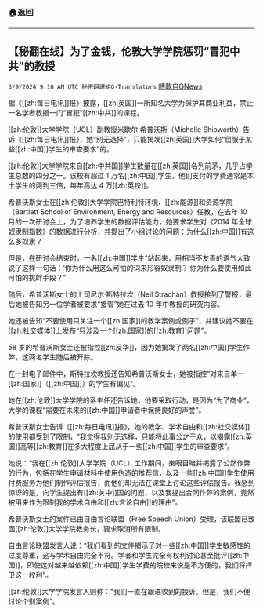 ###  [:house:返回](README.md)
---


## 【秘翻在线】为了金钱，伦敦大学学院惩罚“冒犯中共”的教授
`3/9/2024 9:10 AM UTC 秘密翻譯組G-Translators` [轉載自GNews](https://gnews.org/articles/2379430)

据《[[zh:每日电讯]]报》披露，[[zh:英国]]一所知名大学为保护其商业利益，禁止一名学者教授一门“冒犯”[[zh:中共]]的课程。

[[zh:伦敦]]大学学院（UCL）副教授米歇尔·希普沃斯（Michelle Shipworth）告诉《[[zh:每日电讯]]报》，她“别无选择”，只能揭发[[zh:英国]]大学如何“屈服于某些[[zh:中国]]学生的审查要求”的。

[[zh:伦敦]]大学学院来自[[zh:中共国]]学生数量在[[zh:英国]]名列前茅，几乎占学生总数的四分之一。该校有超过 1 万名[[zh:中国]]学生，他们支付的学费通常是本土学生的两到三倍，每年高达 4 万[[zh:英镑]]。

希普沃斯女士在[[zh:伦敦]]大学学院巴特利特环境、[[zh:能源]]和资源学院（Bartlett School of Environment, Energy and Resources）任教，在去年 10 月的一次研讨会上，为了培养学生的数据评估能力，她要求学生对《2014 年全球奴隶制指数》的数据进行分析，并提出了小组讨论的问题：为什么[[zh:中国]]有这么多奴隶？

但是，在研讨会结束时，一名[[zh:中国]]学生“站起来，用相当不友善的语气大致说了这样一句话：‘你为什么用这么可怕的词来形容奴隶制？’你为什么要使用如此可怕的挑衅手段？”

随后，希普沃斯女士的上司尼尔·斯特拉坎（Neil Strachan）教授接到了警报，最后她被告知另一位学者被要求“接管”她在过去 10 年中教授的研究内容。

她还被告知“不要使用只关注一个[[zh:国家]]的教学案例或例子”，并建议她不要在[[zh:社交媒体]]上发布“只涉及一个[[zh:国家]]的[[zh:教育]]问题”。

58 岁的希普沃斯女士还被指控[[zh:反华]]，因为她揭发了两名[[zh:中国]]学生作弊，这两名学生随后被开除。

在一封电子邮件中，斯特拉坎教授还告知希普沃斯女士，她被指控“对来自单一[[zh:国家]]（[[zh:中国]]）的学生有偏见”。

她在[[zh:伦敦]]大学学院的系主任还告诉她，他要采取行动，是因为“为了商业”，大学的课程“需要在未来的[[zh:中国]]申请者中保持良好的声誉”。

希普沃斯女士告诉《[[zh:每日电讯]]报》，她的教学、学术自由和[[zh:社交媒体]]的使用都受到了限制，“我觉得我别无选择，只能将此事公之于众，以揭露[[zh:英国]]高等[[zh:教育]]在多大程度上屈从于一些[[zh:中国]]学生的审查要求”。

她说：“我在[[zh:伦敦]]大学学院（UCL）工作期间，亲眼目睹并揭露了公然作弊的行为，包括在学生申请材料中使用伪造的推荐信，以及一些[[zh:中国]]学生使用付费服务为他们制作评估报告，而他们却无法在课堂上讨论这些评估报告。我感到惊讶的是，向学生提出有[[zh:关中]]国的问题，以及我提出合同作弊的案例，竟然被用来作为限制我的学术自由和[[zh:言论自由]]的理由”。

希普沃斯女士的案件已由自由言论联盟（Free Speech Union）受理，该联盟已致函[[zh:伦敦]]大学学院教务长，要求取消所有限制。

自由言论联盟发言人说：“我们看到的文件揭示了对一些[[zh:中国]]学生敏感性的过度尊重，这与学术自由完全不符。学者和学生完全有权利讨论甚至批评[[zh:中国]]，即使这对越来越依赖[[zh:中国]]学生学费的院校来说是不方便的，我们将捍卫这一权利”。

[[zh:伦敦]]大学学院发言人则称：“我们一直在跟进收到的投诉。但是，我们不便讨论个别案例”。
